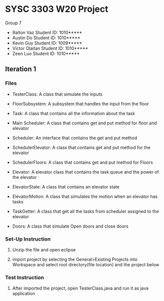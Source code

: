# SYSC 3303 W20 Project

Group 7

- Ralton Vaz        Student ID: 1010*****
- Austin Do         Student ID: 1010*****
- Kevin Guy         Student ID: 1009*****
- Victor Olaitan    Student ID: 1010*****
- Zeen Luo          Student ID: 1010*****

## Iteration 1

### Files

- TesterClass: A class that simulate the inputs

- FloorSubsystem: A subsystem that handles the input from the floor

- Task: A class that contains all the information about the task

- Main Scheduler: A class that contains get and put method for floor and elevator

- Scheduler: An interface that contains the get and put method

- SchedulerElevator: A class that contains get and put method for the elevator

- SchedulerFloors: A class that contains get and put method for Floors

- Elevator: A elevator class that contains the task queue and the power of the elevator

- ElevatorState: A class that contains an elevator state

- ElevatorMotion: A class that simulates the motion when an elevator has tasks

- TaskGetter: A class that get all the tasks from scheduler assigned to the elevator

- Doors: A class that simulate Open doors and close doors

### Set-Up Instruction

1. Unzip the file and open eclipse

2. import project by selecting the General>Existing Projects into Workspace and select root directory(file location) and the project below

### Test Instruction

1. After imported the project, open TesterClass.java and run it as java application
